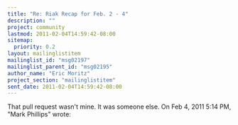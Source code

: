 ```yaml
---
title: "Re: Riak Recap for Feb. 2 - 4"
description: ""
project: community
lastmod: 2011-02-04T14:59:42-08:00
sitemap:
  priority: 0.2
layout: mailinglistitem
mailinglist_id: "msg02197"
mailinglist_parent_id: "msg02195"
author_name: "Eric Moritz"
project_section: "mailinglistitem"
sent_date: 2011-02-04T14:59:42-08:00
---
```



That pull request wasn't mine. It was someone else.
On Feb 4, 2011 5:14 PM, "Mark Phillips"  wrote:
